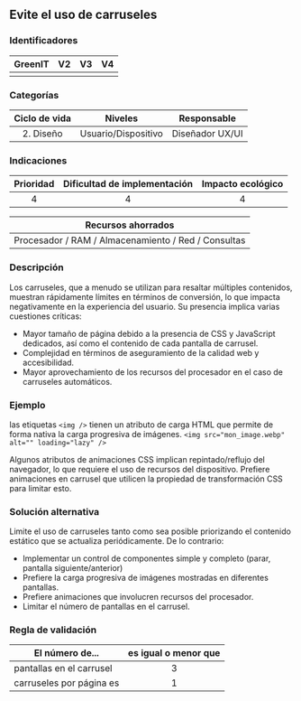 ## Evite el uso de carruseles

 ### Identificadores

 | GreenIT | V2  | V3  | V4  |
 | :-----: | :-: | :-: | :-: |
 |         |     |     |     |

 ### Categorías

 | Ciclo de vida |       Niveles       |   Responsable   |
 | :-----------: | :-----------------: | :-------------: |
 |   2. Diseño   | Usuario/Dispositivo | Diseñador UX/UI |

 ### Indicaciones

 | Prioridad | Dificultad de implementación | Impacto ecológico |
 | :-------: | :--------------------------: | :---------------: |
 |     4     |              4               |         4         |

 |                 Recursos ahorrados                  |
 | :-------------------------------------------------: |
 | Procesador / RAM / Almacenamiento / Red / Consultas |

 ### Descripción

Los carruseles, que a menudo se utilizan para resaltar múltiples contenidos, muestran rápidamente límites en términos de conversión, lo que impacta negativamente en la experiencia del usuario. Su presencia implica varias cuestiones críticas:

 - Mayor tamaño de página debido a la presencia de CSS y JavaScript dedicados, así como el contenido de cada pantalla de carrusel.
 - Complejidad en términos de aseguramiento de la calidad web y accesibilidad.
 - Mayor aprovechamiento de los recursos del procesador en el caso de carruseles automáticos.

 ### Ejemplo

 las etiquetas `<img />` tienen un atributo de carga HTML que permite de forma nativa la carga progresiva de imágenes.
 `<img src="mon_image.webp" alt="" loading="lazy" />`

Algunos atributos de animaciones CSS implican repintado/reflujo del navegador, lo que requiere el uso de recursos del dispositivo. Prefiere animaciones en carrusel que utilicen la propiedad de transformación CSS para limitar esto.

 ### Solución alternativa

Limite el uso de carruseles tanto como sea posible priorizando el contenido estático que se actualiza periódicamente. De lo contrario:

 - Implementar un control de componentes simple y completo (parar, pantalla siguiente/anterior)
 - Prefiere la carga progresiva de imágenes mostradas en diferentes pantallas.
 - Prefiere animaciones que involucren recursos del procesador.
 - Limitar el número de pantallas en el carrusel.

 ### Regla de validación

 | El número de...          | es igual o menor que |
 | ------------------------ | :------------------: |
 | pantallas en el carrusel |           3          |
 | carruseles por página es |           1          |
